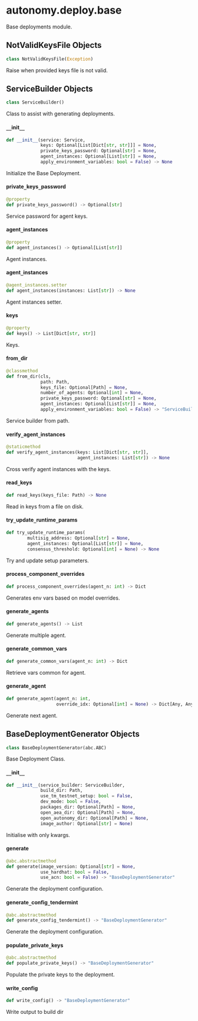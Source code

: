 <a id="autonomy.deploy.base"></a>

# autonomy.deploy.base

Base deployments module.

<a id="autonomy.deploy.base.NotValidKeysFile"></a>

## NotValidKeysFile Objects

```python
class NotValidKeysFile(Exception)
```

Raise when provided keys file is not valid.

<a id="autonomy.deploy.base.ServiceBuilder"></a>

## ServiceBuilder Objects

```python
class ServiceBuilder()
```

Class to assist with generating deployments.

<a id="autonomy.deploy.base.ServiceBuilder.__init__"></a>

#### `__`init`__`

```python
def __init__(service: Service,
             keys: Optional[List[Dict[str, str]]] = None,
             private_keys_password: Optional[str] = None,
             agent_instances: Optional[List[str]] = None,
             apply_environment_variables: bool = False) -> None
```

Initialize the Base Deployment.

<a id="autonomy.deploy.base.ServiceBuilder.private_keys_password"></a>

#### private`_`keys`_`password

```python
@property
def private_keys_password() -> Optional[str]
```

Service password for agent keys.

<a id="autonomy.deploy.base.ServiceBuilder.agent_instances"></a>

#### agent`_`instances

```python
@property
def agent_instances() -> Optional[List[str]]
```

Agent instances.

<a id="autonomy.deploy.base.ServiceBuilder.agent_instances"></a>

#### agent`_`instances

```python
@agent_instances.setter
def agent_instances(instances: List[str]) -> None
```

Agent instances setter.

<a id="autonomy.deploy.base.ServiceBuilder.keys"></a>

#### keys

```python
@property
def keys() -> List[Dict[str, str]]
```

Keys.

<a id="autonomy.deploy.base.ServiceBuilder.from_dir"></a>

#### from`_`dir

```python
@classmethod
def from_dir(cls,
             path: Path,
             keys_file: Optional[Path] = None,
             number_of_agents: Optional[int] = None,
             private_keys_password: Optional[str] = None,
             agent_instances: Optional[List[str]] = None,
             apply_environment_variables: bool = False) -> "ServiceBuilder"
```

Service builder from path.

<a id="autonomy.deploy.base.ServiceBuilder.verify_agent_instances"></a>

#### verify`_`agent`_`instances

```python
@staticmethod
def verify_agent_instances(keys: List[Dict[str, str]],
                           agent_instances: List[str]) -> None
```

Cross verify agent instances with the keys.

<a id="autonomy.deploy.base.ServiceBuilder.read_keys"></a>

#### read`_`keys

```python
def read_keys(keys_file: Path) -> None
```

Read in keys from a file on disk.

<a id="autonomy.deploy.base.ServiceBuilder.try_update_runtime_params"></a>

#### try`_`update`_`runtime`_`params

```python
def try_update_runtime_params(
        multisig_address: Optional[str] = None,
        agent_instances: Optional[List[str]] = None,
        consensus_threshold: Optional[int] = None) -> None
```

Try and update setup parameters.

<a id="autonomy.deploy.base.ServiceBuilder.process_component_overrides"></a>

#### process`_`component`_`overrides

```python
def process_component_overrides(agent_n: int) -> Dict
```

Generates env vars based on model overrides.

<a id="autonomy.deploy.base.ServiceBuilder.generate_agents"></a>

#### generate`_`agents

```python
def generate_agents() -> List
```

Generate multiple agent.

<a id="autonomy.deploy.base.ServiceBuilder.generate_common_vars"></a>

#### generate`_`common`_`vars

```python
def generate_common_vars(agent_n: int) -> Dict
```

Retrieve vars common for agent.

<a id="autonomy.deploy.base.ServiceBuilder.generate_agent"></a>

#### generate`_`agent

```python
def generate_agent(agent_n: int,
                   override_idx: Optional[int] = None) -> Dict[Any, Any]
```

Generate next agent.

<a id="autonomy.deploy.base.BaseDeploymentGenerator"></a>

## BaseDeploymentGenerator Objects

```python
class BaseDeploymentGenerator(abc.ABC)
```

Base Deployment Class.

<a id="autonomy.deploy.base.BaseDeploymentGenerator.__init__"></a>

#### `__`init`__`

```python
def __init__(service_builder: ServiceBuilder,
             build_dir: Path,
             use_tm_testnet_setup: bool = False,
             dev_mode: bool = False,
             packages_dir: Optional[Path] = None,
             open_aea_dir: Optional[Path] = None,
             open_autonomy_dir: Optional[Path] = None,
             image_author: Optional[str] = None)
```

Initialise with only kwargs.

<a id="autonomy.deploy.base.BaseDeploymentGenerator.generate"></a>

#### generate

```python
@abc.abstractmethod
def generate(image_version: Optional[str] = None,
             use_hardhat: bool = False,
             use_acn: bool = False) -> "BaseDeploymentGenerator"
```

Generate the deployment configuration.

<a id="autonomy.deploy.base.BaseDeploymentGenerator.generate_config_tendermint"></a>

#### generate`_`config`_`tendermint

```python
@abc.abstractmethod
def generate_config_tendermint() -> "BaseDeploymentGenerator"
```

Generate the deployment configuration.

<a id="autonomy.deploy.base.BaseDeploymentGenerator.populate_private_keys"></a>

#### populate`_`private`_`keys

```python
@abc.abstractmethod
def populate_private_keys() -> "BaseDeploymentGenerator"
```

Populate the private keys to the deployment.

<a id="autonomy.deploy.base.BaseDeploymentGenerator.write_config"></a>

#### write`_`config

```python
def write_config() -> "BaseDeploymentGenerator"
```

Write output to build dir


